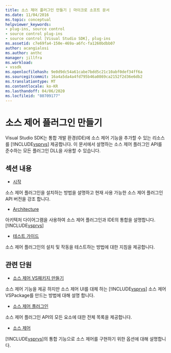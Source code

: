 ```yaml
---
title: 소스 제어 플러그인 만들기 | 마이크로 소프트 문서
ms.date: 11/04/2016
ms.topic: conceptual
helpviewer_keywords:
- plug-ins, source control
- source control plug-ins
- source control [Visual Studio SDK], plug-ins
ms.assetid: c7e69fa4-150e-469a-a6fc-fa1260bdbb07
author: acangialosi
ms.author: anthc
manager: jillfra
ms.workload:
- vssdk
ms.openlocfilehash: 9e0d9dc54a61cabe7bdd5c21c10abf0def34ff6a
ms.sourcegitcommit: 16a4a5da4a4fd795b46a0869ca2152f2d36e6db2
ms.translationtype: MT
ms.contentlocale: ko-KR
ms.lasthandoff: 04/06/2020
ms.locfileid: "80709177"
---
```

# <a name="create-a-source-control-plug-in"></a>소스 제어 플러그인 만들기
Visual Studio SDK는 통합 개발 환경(IDE)에 소스 제어 기능을 추가할 수 있는 리소스를 [!INCLUDE[vsprvs](../../code-quality/includes/vsprvs_md.md)] 제공합니다. 이 문서에서 설명하는 소스 제어 플러그인 API를 준수하는 모든 플러그인 DLL을 사용할 수 있습니다.

## <a name="in-this-section"></a>섹션 내용
- [시작](../../extensibility/internals/getting-started-with-source-control-plug-ins.md)

 소스 제어 플러그인을 설치하는 방법을 설명하고 현재 사용 가능한 소스 제어 플러그인 API 버전을 강조 합니다.

- [Architecture](../../extensibility/internals/source-control-plug-in-architecture.md)

 아키텍처 다이어그램을 사용하여 소스 제어 플러그인과 IDE의 통합을 설명합니다. [!INCLUDE[vsprvs](../../code-quality/includes/vsprvs_md.md)]

- [테스트 가이드](../../extensibility/internals/test-guide-for-source-control-plug-ins.md)

 소스 제어 플러그인의 설치 및 작동을 테스트하는 방법에 대한 지침을 제공합니다.

## <a name="related-sections"></a>관련 단원
- [소스 제어 VS패키지 만들기](../../extensibility/internals/creating-a-source-control-vspackage.md)

 소스 제어 기능을 제공 하지만 소스 제어 UI를 대체 하는 [!INCLUDE[vsprvs](../../code-quality/includes/vsprvs_md.md)] 소스 제어 VSPackage를 만드는 방법에 대해 설명 합니다.

- [소스 제어 플러그인](../../extensibility/source-control-plug-ins.md)

 소스 제어 플러그인 API의 모든 요소에 대한 전체 목록을 제공합니다.

- [소스 제어](../../extensibility/internals/source-control.md)

 [!INCLUDE[vsprvs](../../code-quality/includes/vsprvs_md.md)]의 통합 기능으로 소스 제어를 구현하기 위한 옵션에 대해 설명합니다.

